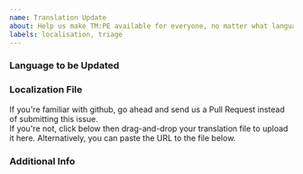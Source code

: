 ```yaml
---
name: Translation Update
about: Help us make TM:PE available for everyone, no matter what language.
labels: localisation, triage
---
```


<!-- Want to see an example translation update before you submit one? See: https://bit.ly/tmpe-ettu -->

### Language to be Updated


### Localization File
If you're familiar with github, go ahead and send us a Pull Request instead of submitting this issue.  
If you're not, click below then drag-and-drop your translation file to upload it here. Alternatively, you can paste the URL to the file below.
<!-- Don't understand how to get one of these? See: https://bit.ly/tmpe-localisation -->


### Additional Info
